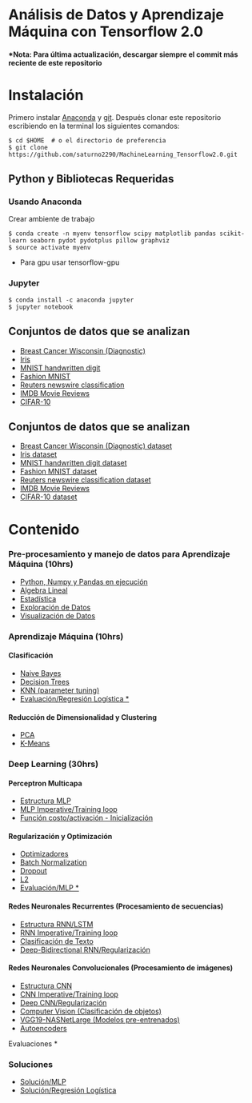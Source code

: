 Análisis de Datos y Aprendizaje Máquina con Tensorflow 2.0
==========================


#### *Nota: Para última actualización, descargar siempre el commit más reciente de este repositorio

# Instalación

Primero instalar [Anaconda](https://www.anaconda.com/) y [git](https://git-scm.com/). Después clonar este repositorio escribiendo en la terminal los siguientes comandos:

    $ cd $HOME  # o el directorio de preferencia
    $ git clone https://github.com/saturno2290/MachineLearning_Tensorflow2.0.git


## Python y Bibliotecas Requeridas

### Usando Anaconda

Crear ambiente de trabajo

    $ conda create -n myenv tensorflow scipy matplotlib pandas scikit-learn seaborn pydot pydotplus pillow graphviz
    $ source activate myenv 
    
    
- Para gpu usar tensorflow-gpu



###  Jupyter
    $ conda install -c anaconda jupyter 
    $ jupyter notebook

## Conjuntos de datos que se analizan
- [Breast Cancer Wisconsin (Diagnostic)](https://archive.ics.uci.edu/ml/datasets/Breast+Cancer+Wisconsin+(Diagnostic))
- [Iris](https://archive.ics.uci.edu/ml/datasets/iris)
- [MNIST handwritten digit](http://yann.lecun.com/exdb/mnist/)
- [Fashion MNIST](https://github.com/zalandoresearch/fashion-mnist)
- [Reuters newswire classification](https://keras.io/datasets/#reuters-newswire-topics-classification)
- [IMDB Movie Reviews](http://ai.stanford.edu/~amaas/data/sentiment/)
- [CIFAR-10](https://www.cs.toronto.edu/~kriz/cifar.html)

## Conjuntos de datos que se analizan
- [Breast Cancer Wisconsin (Diagnostic) dataset](https://archive.ics.uci.edu/ml/datasets/Breast+Cancer+Wisconsin+(Diagnostic))
- [Iris dataset](https://archive.ics.uci.edu/ml/datasets/iris)
- [MNIST handwritten digit dataset](http://yann.lecun.com/exdb/mnist/)
- [Fashion MNIST dataset](https://github.com/zalandoresearch/fashion-mnist)
- [Reuters newswire classification dataset](https://keras.io/datasets/#reuters-newswire-topics-classification)
- [IMDB Movie Reviews](http://ai.stanford.edu/~amaas/data/sentiment/)
- [CIFAR-10 dataset](https://www.cs.toronto.edu/~kriz/cifar.html)



# Contenido

### Pre-procesamiento y manejo de datos para Aprendizaje Máquina (10hrs)



- [Python, Numpy y Pandas en ejecución](./1.Pre-procesamiento/PdNumpy.ipynb)
- [Algebra Lineal](./1.Pre-procesamiento/Álgebra-Lineal.ipynb)
- [Estadística](./1.Pre-procesamiento/Estadística.ipynb)
- [Exploración de Datos](./1.Pre-procesamiento/Pandas.ipynb)
- [Visualización de Datos](./1.Pre-procesamiento/Visualización.ipynb)


### Aprendizaje Máquina (10hrs)
#### Clasificación

- [Naive Bayes](./2.Clasificación/Naive-Bayes.ipynb)
- [Decision Trees](./2.Clasificación/ID3.ipynb)
- [KNN (parameter tuning)](./2.Clasificación/KNN.ipynb)
- [Evaluación/Regresión Logística *](./2.Clasificación/Evaluación-Regresion-Logistica.ipynb)

#### Reducción de Dimensionalidad y Clustering

- [PCA](./3.Clustering-ReducciónDimensionalidad/PCA.ipynb)
- [K-Means](./3.Clustering-ReducciónDimensionalidad/K-means.ipynb)


### Deep Learning (30hrs)
#### Perceptron Multicapa

- [Estructura MLP](./4.PerceptrónMulticapa-Regularización/Estructura-MLP.ipynb)
- [MLP Imperative/Training loop](./4.PerceptrónMulticapa-Regularización/Estructura-MLP-OOP.ipynb)
- [Función costo/activación - Inicialización](./4.PerceptrónMulticapa-Regularización/Costo-Activación.ipynb)


#### Regularización y Optimización 

- [Optimizadores](./4.PerceptrónMulticapa-Regularización/Optimizadores.ipynb)
- [Batch Normalization](./4.PerceptrónMulticapa-Regularización/Batch-Norm.ipynb)
- [Dropout](./4.PerceptrónMulticapa-Regularización/Dropout.ipynb)
- [L2](./4.PerceptrónMulticapa-Regularización/L2.ipynb)
- [Evaluación/MLP *](./4.PerceptrónMulticapa-Regularización/Evaluación-MLP.ipynb)


#### Redes Neuronales Recurrentes (Procesamiento de secuencias)
- [Estructura RNN/LSTM](./5.ProcesamientoSecuencias/RNN.ipynb)
- [RNN Imperative/Training loop](./5.ProcesamientoSecuencias/RNN-OOP.ipynb)
- [Clasificación de Texto](./5.ProcesamientoSecuencias/Clasificar-Texto.ipynb)
- [Deep-Bidirectional RNN/Regularización](./5.ProcesamientoSecuencias/Deep-Bidirectional-RNN.ipynb)


#### Redes Neuronales Convolucionales (Procesamiento de imágenes)
- [Estructura CNN](./6.ProcesamientoImágenes/CNN.ipynb)
- [CNN Imperative/Training loop](./6.ProcesamientoImágenes/CNN-OOP.ipynb)
- [Deep CNN/Regularización](./6.ProcesamientoImágenes/CNN2.ipynb)
- [Computer Vision (Clasificación de objetos)](./6.ProcesamientoImágenes/Computer-Vision.ipynb)
- [VGG19-NASNetLarge (Modelos pre-entrenados)](./6.ProcesamientoImágenes/VGG19-NASNetLarge.ipynb)
- [Autoencoders](./6.ProcesamientoImágenes/Autoencoder.ipynb)





Evaluaciones *

### Soluciones 

- [Solución/MLP](./4.PerceptrónMulticapa-Regularización/Solución-MLP.ipynb)
- [Solución/Regresión Logística](./2.Clasificación/Solución-Regresion-Logistica.ipynb)
